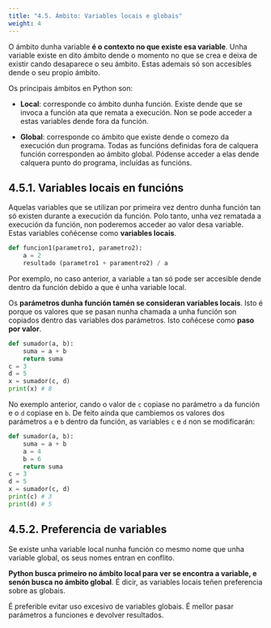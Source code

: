 ```yaml
---
title: "4.5. Ámbito: Variables locais e globais"
weight: 4
---
```


O ámbito dunha variable **é o contexto no que existe esa variable**. Unha variable existe en dito ámbito dende o momento no que se crea e deixa de existir cando desaparece o seu ámbito. Estas ademais só son accesibles dende o seu propio ámbito.

Os principais ámbitos en Python son:

- **Local**: corresponde co ámbito dunha función. Existe dende que se invoca a función ata que remata a execución. Non se pode acceder a estas variables dende fora da función.

- **Global**: corresponde co ámbito que existe dende o comezo da execución dun programa. Todas as funcións definidas fora de calquera función corresponden ao ámbito global. Pódense acceder a elas dende calquera punto do programa, incluídas as funcións.

## 4.5.1. Variables locais en funcións

Aquelas variables que se utilizan por primeira vez dentro dunha función tan só existen durante a execución da función. Polo tanto, unha vez rematada a execución da función, non poderemos acceder ao valor desa variable. Estas variables coñécense como **variables locais**.

```python
def funcion1(parametro1, parametro2):
    a = 2
    resultado (parametro1 + paramentro2) / a
```

Por exemplo, no caso anterior, a variable `a` tan só pode ser accesible dende dentro da función debido a que é unha variable local.

Os **parámetros dunha función tamén se consideran variables locais**. Isto é porque os valores que se pasan nunha chamada a unha función son copiados dentro das variables dos parámetros. Isto coñécese como **paso por valor**.

```python
def sumador(a, b):
	suma = a + b
	return suma
c = 3
d = 5
x = sumador(c, d)
print(x) # 8
```

No exemplo anterior, cando o valor de `c` copiase no parámetro `a` da función e o `d` copiase en `b`. De feito aínda que cambiemos os valores dos parámetros `a` e `b` dentro da función, as variables `c` e `d` non se modificarán:

```python
def sumador(a, b):
	suma = a + b
    a = 4
    b = 6
	return suma
c = 3
d = 5
x = sumador(c, d)
print(c) # 3
print(d) # 5
```

## 4.5.2. Preferencia de variables

Se existe unha variable local nunha función co mesmo nome que unha variable global, os seus nomes entran en conflito.

**Python busca primeiro no ámbito local para ver se encontra a variable, e senón busca no ámbito global**. É dicir, as variables locais teñen preferencia sobre as globais.

É preferible evitar uso excesivo de variables globais. É mellor pasar parámetros a funciones e devolver resultados.

